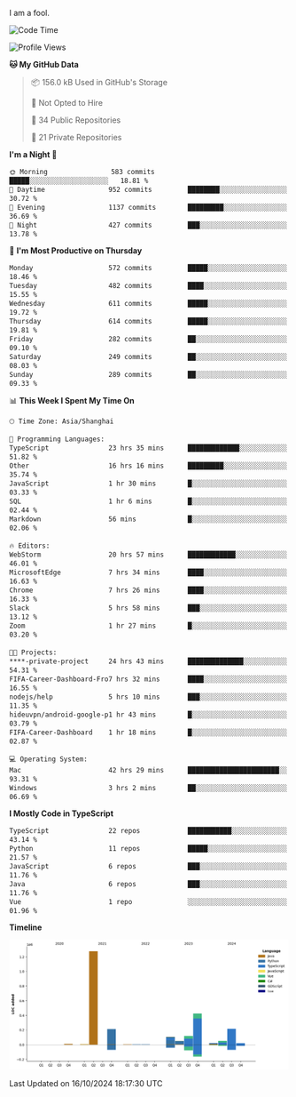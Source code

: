 I am a fool.

<!--START_SECTION:waka-->
![Code Time](http://img.shields.io/badge/Code%20Time-1%2C940%20hrs%2054%20mins-blue)

![Profile Views](http://img.shields.io/badge/Profile%20Views-0-blue)

**🐱 My GitHub Data** 

> 📦 156.0 kB Used in GitHub's Storage 
 > 
> 🚫 Not Opted to Hire
 > 
> 📜 34 Public Repositories 
 > 
> 🔑 21 Private Repositories 
 > 
**I'm a Night 🦉** 

```text
🌞 Morning                583 commits         █████░░░░░░░░░░░░░░░░░░░░   18.81 % 
🌆 Daytime                952 commits         ████████░░░░░░░░░░░░░░░░░   30.72 % 
🌃 Evening                1137 commits        █████████░░░░░░░░░░░░░░░░   36.69 % 
🌙 Night                  427 commits         ███░░░░░░░░░░░░░░░░░░░░░░   13.78 % 
```
📅 **I'm Most Productive on Thursday** 

```text
Monday                   572 commits         █████░░░░░░░░░░░░░░░░░░░░   18.46 % 
Tuesday                  482 commits         ████░░░░░░░░░░░░░░░░░░░░░   15.55 % 
Wednesday                611 commits         █████░░░░░░░░░░░░░░░░░░░░   19.72 % 
Thursday                 614 commits         █████░░░░░░░░░░░░░░░░░░░░   19.81 % 
Friday                   282 commits         ██░░░░░░░░░░░░░░░░░░░░░░░   09.10 % 
Saturday                 249 commits         ██░░░░░░░░░░░░░░░░░░░░░░░   08.03 % 
Sunday                   289 commits         ██░░░░░░░░░░░░░░░░░░░░░░░   09.33 % 
```


📊 **This Week I Spent My Time On** 

```text
🕑︎ Time Zone: Asia/Shanghai

💬 Programming Languages: 
TypeScript               23 hrs 35 mins      █████████████░░░░░░░░░░░░   51.82 % 
Other                    16 hrs 16 mins      █████████░░░░░░░░░░░░░░░░   35.74 % 
JavaScript               1 hr 30 mins        █░░░░░░░░░░░░░░░░░░░░░░░░   03.33 % 
SQL                      1 hr 6 mins         █░░░░░░░░░░░░░░░░░░░░░░░░   02.44 % 
Markdown                 56 mins             █░░░░░░░░░░░░░░░░░░░░░░░░   02.06 % 

🔥 Editors: 
WebStorm                 20 hrs 57 mins      ████████████░░░░░░░░░░░░░   46.01 % 
MicrosoftEdge            7 hrs 34 mins       ████░░░░░░░░░░░░░░░░░░░░░   16.63 % 
Chrome                   7 hrs 26 mins       ████░░░░░░░░░░░░░░░░░░░░░   16.33 % 
Slack                    5 hrs 58 mins       ███░░░░░░░░░░░░░░░░░░░░░░   13.12 % 
Zoom                     1 hr 27 mins        █░░░░░░░░░░░░░░░░░░░░░░░░   03.20 % 

🐱‍💻 Projects: 
****-private-project     24 hrs 43 mins      ██████████████░░░░░░░░░░░   54.31 % 
FIFA-Career-Dashboard-Fro7 hrs 32 mins       ████░░░░░░░░░░░░░░░░░░░░░   16.55 % 
nodejs/help              5 hrs 10 mins       ███░░░░░░░░░░░░░░░░░░░░░░   11.35 % 
hideuvpn/android-google-p1 hr 43 mins        █░░░░░░░░░░░░░░░░░░░░░░░░   03.79 % 
FIFA-Career-Dashboard    1 hr 18 mins        █░░░░░░░░░░░░░░░░░░░░░░░░   02.87 % 

💻 Operating System: 
Mac                      42 hrs 29 mins      ███████████████████████░░   93.31 % 
Windows                  3 hrs 2 mins        ██░░░░░░░░░░░░░░░░░░░░░░░   06.69 % 
```

**I Mostly Code in TypeScript** 

```text
TypeScript               22 repos            ███████████░░░░░░░░░░░░░░   43.14 % 
Python                   11 repos            █████░░░░░░░░░░░░░░░░░░░░   21.57 % 
JavaScript               6 repos             ███░░░░░░░░░░░░░░░░░░░░░░   11.76 % 
Java                     6 repos             ███░░░░░░░░░░░░░░░░░░░░░░   11.76 % 
Vue                      1 repo              ░░░░░░░░░░░░░░░░░░░░░░░░░   01.96 % 
```



**Timeline**

![Lines of Code chart](https://raw.githubusercontent.com/VeejaLiu/VeejaLiu/master/assets/bar_graph.png)


 Last Updated on 16/10/2024 18:17:30 UTC
<!--END_SECTION:waka-->

